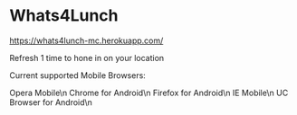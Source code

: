 # Whats4Lunch
https://whats4lunch-mc.herokuapp.com/

Refresh 1 time to hone in on your location

Current supported Mobile Browsers:

Opera Mobile\n
Chrome for Android\n
Firefox for Android\n
IE Mobile\n
UC Browser for Android\n
